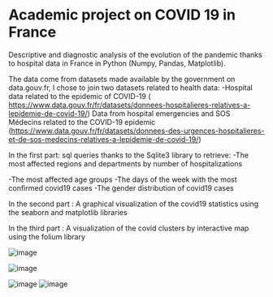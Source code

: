# Academic project on COVID 19 in France
Descriptive and diagnostic analysis of the evolution of the pandemic thanks to hospital data in France in Python (Numpy, Pandas, Matplotlib).

The data come from datasets made available by the government on data.gouv.fr, I chose to join two datasets related to health data: -Hospital data related to the epidemic of COVID-19 ( https://www.data.gouv.fr/fr/datasets/donnees-hospitalieres-relatives-a-lepidemie-de-covid-19/) Data from hospital emergencies and SOS Médecins related to the COVID-19 epidemic (https://www.data.gouv.fr/fr/datasets/donnees-des-urgences-hospitalieres-et-de-sos-medecins-relatives-a-lepidemie-de-covid-19/)

In the first part: sql queries thanks to the Sqlite3 library to retrieve: -The most affected regions and departments by number of hospitalizations

-The most affected age groups -The days of the week with the most confirmed covid19 cases -The gender distribution of covid19 cases

In the second part : A graphical visualization of the covid19 statistics using the seaborn and matplotlib libraries

In the third part : A visualization of the covid clusters by interactive map using the folium library


![image](https://user-images.githubusercontent.com/64476111/114394545-9cedd300-9b9b-11eb-8365-8c2a39a08a48.png)

![image](https://user-images.githubusercontent.com/64476111/114394573-a5460e00-9b9b-11eb-8fff-0d473970bd93.png)

![image](https://user-images.githubusercontent.com/64476111/114394604-ac6d1c00-9b9b-11eb-886f-15640a9877d0.png)
![image](https://user-images.githubusercontent.com/64476111/114394632-b4c55700-9b9b-11eb-91ac-cf83f7d677df.png)





